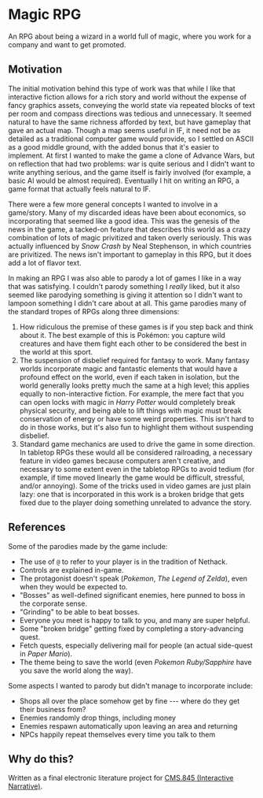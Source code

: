 # Magic RPG

An RPG about being a wizard in a world full of magic, where you work for a company and want to get promoted.

## Motivation

The initial motivation behind this type of work was that while I like that interactive fiction allows for a rich story and world without the expense of fancy graphics assets, conveying the world state via repeated blocks of text per room and compass directions was tedious and unnecessary. It seemed natural to have the same richness afforded by text, but have gameplay that gave an actual map. Though a map seems useful in IF, it need not be as detailed as a traditional computer game would provide, so I settled on ASCII as a good middle ground, with the added bonus that it's easier to implement. At first I wanted to make the game a clone of Advance Wars, but on reflection that had two problems: war is quite serious and I didn't want to write anything serious, and the game itself is fairly involved (for example, a basic AI would be almost required). Eventually I hit on writing an RPG, a game format that actually feels natural to IF.

There were a few more general concepts I wanted to involve in a game/story. Many of my discarded ideas have been about economics, so incorporating that seemed like a good idea. This was the genesis of the news in the game, a tacked-on feature that describes this world as a crazy combination of lots of magic privitized and taken overly seriously. This was actually influenced by _Snow Crash_ by Neal Stephenson, in which countries are privitized. The news isn't important to gameplay in this RPG, but it does add a lot of flavor text.

In making an RPG I was also able to parody a lot of games I like in a way that was satisfying. I couldn't parody something I _really_ liked, but it also seemed like parodying something is giving it attention so I didn't want to lampoon something I didn't care about at all. This game parodies many of the standard tropes of RPGs along three dimensions:

1. How ridiculous the premise of these games is if you step back and think about it. The best example of this is Pokémon: you capture wild creatures and have them fight each other to be considered the best in the world at this sport.
2. The suspension of disbelief required for fantasy to work. Many fantasy worlds incorporate magic and fantastic elements that would have a profound effect on the world, even if each taken in isolation, but the world generally looks pretty much the same at a high level; this applies equally to non-interactive fiction. For example, the mere fact that you can open locks with magic in _Harry Potter_ would completely break physical security, and being able to lift things with magic must break conservation of energy or have some weird properties. This isn't hard to do in those works, but it's also fun to highlight them without suspending disbelief.
3. Standard game mechanics are used to drive the game in some direction. In tabletop RPGs these would all be considered railroading, a necessary feature in video games because computers aren't creative, and necessary to some extent even in the tabletop RPGs to avoid tedium (for example, if time moved linearly the game would be difficult, stressful, and/or annoying). Some of the tricks used in video games are just plain lazy: one that is incorporated in this work is a broken bridge that gets fixed due to the player doing something unrelated to advance the story.

## References

Some of the parodies made by the game include:

- The use of `@` to refer to your player is in the tradition of Nethack.
- Controls are explained in-game.
- The protagonist doesn't speak (_Pokemon_, _The Legend of Zelda_), even when they would be expected to.
- "Bosses" as well-defined significant enemies, here punned to boss in the corporate sense.
- "Grinding" to be able to beat bosses.
- Everyone you meet is happy to talk to you, and many are super helpful.
- Some "broken bridge" getting fixed by completing a story-advancing quest.
- Fetch quests, especially delivering mail for people (an actual side-quest in _Paper Mario_).
- The theme being to save the world (even _Pokemon Ruby/Sapphire_ have you save the world along the way).

Some aspects I wanted to parody but didn't manage to incorporate include:

- Shops all over the place somehow get by fine --- where do they get their business from?
- Enemies randomly drop things, including money
- Enemies respawn automatically upon leaving an area and returning
- NPCs happily repeat themselves every time you talk to them

## Why do this?

Written as a final electronic literature project for [CMS.845 (Interactive Narrative)](www.nickm.com/classes/interactive_narrative/2016_spring/).
